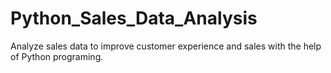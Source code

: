 # Python_Sales_Data_Analysis
Analyze sales data to improve customer experience and sales with the help of Python programing.
